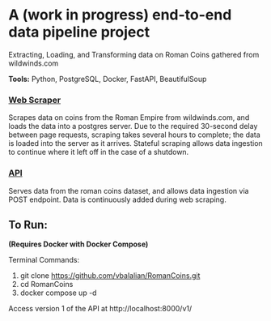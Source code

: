 # A (work in progress) end-to-end data pipeline project
Extracting, Loading, and Transforming data on Roman Coins gathered from wildwinds.com

**Tools:** Python, PostgreSQL, Docker, FastAPI, BeautifulSoup

### [Web Scraper](web_scraping/web_scraper.py)

Scrapes data on coins from the Roman Empire from wildwinds.com, and loads the data into a postgres server. Due to the required 30-second delay between page requests, scraping takes several hours to complete; the data is loaded into the server as it arrives. Stateful scraping allows data ingestion to continue where it left off in the case of a shutdown. 

### [API](api/main.py)

Serves data from the roman coins dataset, and allows data ingestion via POST endpoint. Data is continuously added during web scraping. 

## To Run:
**(Requires Docker with Docker Compose)**

Terminal Commands:
1) git clone https://github.com/vbalalian/RomanCoins.git
2) cd RomanCoins
3) docker compose up -d

Access version 1 of the API at http://localhost:8000/v1/